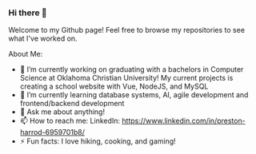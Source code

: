 ### Hi there 👋


Welcome to my Github page! Feel free to browse my repositories to see what I've worked on.

About Me:
- 🔭 I’m currently working on graduating with a bachelors in Computer Science at Oklahoma Christian University!
      My current projects is creating a school website with Vue, NodeJS, and MySQL
- 🌱 I’m currently learning database systems, AI, agile development and frontend/backend development
- 💬 Ask me about anything!
- 📫 How to reach me: LinkedIn: https://www.linkedin.com/in/preston-harrod-6959701b8/
- ⚡ Fun facts: I love hiking, cooking, and gaming!
